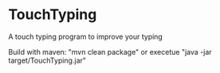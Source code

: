 # TouchTyping
A touch typing program to improve your typing

Build with maven: "mvn clean package"
or
execetue "java -jar target/TouchTyping.jar"
